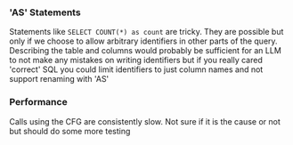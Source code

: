 ### 'AS' Statements
Statements like `SELECT COUNT(*) as count` are tricky. They are possible but only if we choose to allow arbitrary identifiers in other parts of the query. Describing the table and columns would probably be sufficient for an LLM to not make any mistakes on writing identifiers but if you really cared 'correct' SQL you could limit identifiers to just column names and not support renaming with 'AS'

### Performance
Calls using the CFG are consistently slow. Not sure if it is the cause or not but should do some more testing
